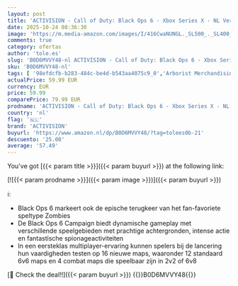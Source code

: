 ```yaml
---
layout: post
title: 'ACTIVISION - Call of Duty: Black Ops 6 - Xbox Series X - NL Versie'
date: 2025-10-24 08:36:30
image: 'https://m.media-amazon.com/images/I/416CwaNUNGL._SL500_._SL400_.jpg'
comments: true
category: ofertas
author: 'tole.es'
slug: 'B0D6MVVY48-nl ACTIVISION - Call of Duty: Black Ops 6 - Xbox Series X -...'
sku: 'B0D6MVVY48-nl'
tags: [ '98efdcfb-b283-484c-be4d-b543aa4075c9_0','Arborist Merchandising Root','Games','Meest verwachte games','Self Service','Special Features Stores','Xbox Series X & S Consoles, Games & Accessories','Xbox Series X & S-games','activision','🇳🇱', ]
actualPrice: 59.99 EUR
currency: EUR
price: 59.99
comparePrice: 79.99 EUR
prodname: 'ACTIVISION - Call of Duty: Black Ops 6 - Xbox Series X - NL Versie'
country: 'nl'
flag: '🇳🇱'
brand: 'ACTIVISION'
buyurl: 'https://www.amazon.nl/dp/B0D6MVVY48/?tag=tolees0b-21'
descuento: '25.00'
average: '57.49'
---
```


You've got [{{< param title >}}]({{< param buyurl >}}) at the following link:

[![{{< param prodname >}}]({{< param image >}})]({{< param buyurl >}})

ℹ️:

- Black Ops 6 markeert ook de epische terugkeer van het fan-favoriete speltype Zombies
- De Black Ops 6 Campaign biedt dynamische gameplay met verschillende speelgebieden met prachtige achtergronden, intense actie en fantastische spionageactiviteiten
- In een eersteklas multiplayer-ervaring kunnen spelers bij de lancering hun vaardigheden testen op 16 nieuwe maps, waaronder 12 standaard 6v6 maps en 4 combat maps die speelbaar zijn in 2v2 of 6v8

[🛒 Check the deal!!]({{< param buyurl >}})
{{<world>}}B0D6MVVY48{{</world>}}
